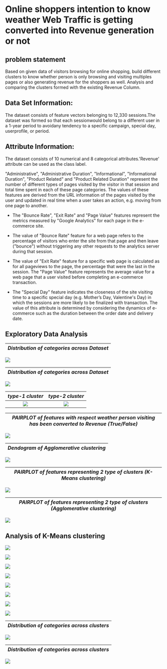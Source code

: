 # Online shoppers intention to know weather Web Traffic is getting converted into Revenue generation or not

## problem statement

Based on given data of visitors browsing for online shopping, build different clusters to know whether person is only browsing and visiting multiples pages or also generating revenue for the shoppers as well.  Analysis and comparing the clusters formed with the existing Revenue Column.

## Data Set Information:

The dataset consists of feature vectors belonging to 12,330 sessions.The dataset was formed so that each sessionwould belong to a different user in a 1-year period to avoidany tendency to a specific campaign, special day, userprofile, or period.

## Attribute Information:

  The dataset consists of 10 numerical and 8 categorical attributes.'Revenue' attribute can be used as the class label.

  "Administrative", "Administrative Duration", "Informational", "Informational Duration", "Product Related" and "Product Related Duration" represent the number of different types of pages visited by the visitor in that session and total time spent in each of these page categories. 
  The values of these features are derived from the URL information of the pages visited by the user and updated in real time when a user takes an action, e.g. moving from one page to another. 
- The "Bounce Rate", "Exit Rate" and "Page Value" features represent the metrics measured by "Google Analytics" for each page in the e-commerce site. 

- The value of "Bounce Rate" feature for a web page refers to the percentage of visitors who enter the site from that page and then leave ("bounce") without triggering any other requests to the analytics server during that session. 

- The value of "Exit Rate" feature for a specific web page is calculated as for all pageviews to the page, the percentage that were the last in the session. The "Page Value" feature represents the average value for a web page that a user visited before completing an e-commerce transaction. 

- The "Special Day" feature indicates the closeness of the site visiting time to a specific special day (e.g. Mother’s Day, Valentine's Day) in which the sessions are more likely to be finalized with transaction. The value of this attribute is determined by considering the dynamics of e-commerce such as the duration between the order date and delivery date. 


## Exploratory Data Analysis

| *Distribution of categories across Dataset*  |
|:-------------------------:|
![](https://github.com/Arvindhh931/Online-shoppers-intention/blob/main/Visualizations/1.png)

| *Distribution of categories across Dataset*  |
|:-------------------------:|
![](https://github.com/Arvindhh931/Online-shoppers-intention/blob/main/Visualizations/2.png)

|  *type-1 cluster*          |  *type-2 cluster*
:-------------------------:|:-------------------------:
![](https://github.com/Arvindhh931/Online-shoppers-intention/blob/main/Visualizations/kmeans.png)  |  ![](https://github.com/Arvindhh931/Online-shoppers-intention/blob/main/Visualizations/Agglomerative.png)

| *PAIRPLOT of features with respect weather person visiting has been converted to Revenue (True/False)*  |
|:-------------------------:|
![](https://github.com/Arvindhh931/Online-shoppers-intention/blob/main/Visualizations/6.png)


| *Dendogram of Agglomerative clustering*  |
|:-------------------------:|
![](https://github.com/Arvindhh931/Online-shoppers-intention/blob/main/Visualizations/Dendogram.png)

| *PAIRPLOT of features representing 2 type of clusters (K-Means clustering)*  |
|:-------------------------:|
![](https://github.com/Arvindhh931/Online-shoppers-intention/blob/main/Visualizations/10.png)

| *PAIRPLOT of features representing 2 type of clusters (Agglomerative clustering)*  |
|:-------------------------:|
![](https://github.com/Arvindhh931/Online-shoppers-intention/blob/main/Visualizations/pair_plot_Agg.png)

## Analysis of K-Means clustering

![](https://github.com/Arvindhh931/Online-shoppers-intention/blob/main/Visualizations/11.png)

![](https://github.com/Arvindhh931/Online-shoppers-intention/blob/main/Visualizations/13.png)

![](https://github.com/Arvindhh931/Online-shoppers-intention/blob/main/Visualizations/12.png)

![](https://github.com/Arvindhh931/Online-shoppers-intention/blob/main/Visualizations/14.png)

![](https://github.com/Arvindhh931/Online-shoppers-intention/blob/main/Visualizations/15.png)

![](https://github.com/Arvindhh931/Online-shoppers-intention/blob/main/Visualizations/16.png)

![](https://github.com/Arvindhh931/Online-shoppers-intention/blob/main/Visualizations/17.png)

![](https://github.com/Arvindhh931/Online-shoppers-intention/blob/main/Visualizations/18.png)

| *Distribution of categories across clusters*  |
|:-------------------------:|
![](https://github.com/Arvindhh931/Online-shoppers-intention/blob/main/Visualizations/19.png)

| *Distribution of categories across clusters*  |
|:-------------------------:|
![](https://github.com/Arvindhh931/Online-shoppers-intention/blob/main/Visualizations/20.png)
